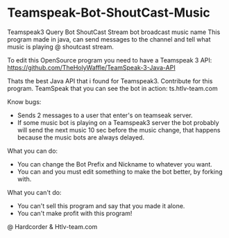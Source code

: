 # Teamspeak-Bot-ShoutCast-Music
Teamspeak3 Query Bot ShoutCast Stream bot broadcast music name
This program made in java, can send messages to the channel and tell what music is playing @ shoutcast stream.

To edit this OpenSource program you need to have a Teamspeak 3 API:
https://github.com/TheHolyWaffle/TeamSpeak-3-Java-API

Thats the best Java API that i found for Teamspeak3.
Contribute for this program.
TeamSpeak that you can see the bot in action: ts.htlv-team.com

Know bugs:
 - Sends 2 messages to a user that enter's on teamseak server.
 - If some music bot is playing on a Teamspeak3 server the bot probably will send the next music 10 sec before the music change, that happens because the music bots are always delayed.

What you can do:
 - You can change the Bot Prefix and Nickname to whatever you want.
 - You can and you must edit something to make the bot better, by forking with.

What you can't do:
 - You can't sell this program and say that you made it alone.
 - You can't make profit with this program!

@ Hardcorder & Htlv-team.com
